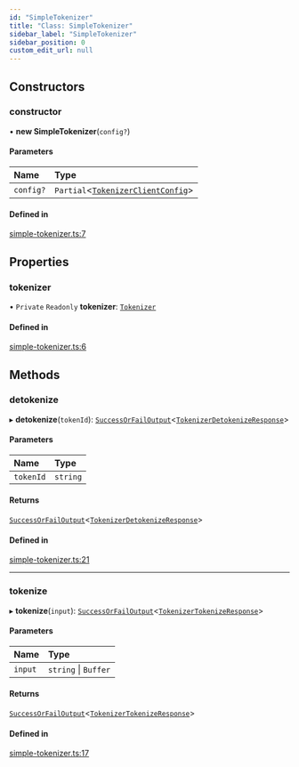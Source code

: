 ```yaml
---
id: "SimpleTokenizer"
title: "Class: SimpleTokenizer"
sidebar_label: "SimpleTokenizer"
sidebar_position: 0
custom_edit_url: null
---
```


## Constructors

### constructor

• **new SimpleTokenizer**(`config?`)

#### Parameters

| Name | Type |
| :------ | :------ |
| `config?` | `Partial`<[`TokenizerClientConfig`](../interfaces/TokenizerClientConfig.md)\> |

#### Defined in

[simple-tokenizer.ts:7](https://github.com/refinery-labs/lunasec-monorepo/blob/caaad15/js/sdks/packages/tokenizer-sdk/src/simple-tokenizer.ts#L7)

## Properties

### tokenizer

• `Private` `Readonly` **tokenizer**: [`Tokenizer`](Tokenizer.md)

#### Defined in

[simple-tokenizer.ts:6](https://github.com/refinery-labs/lunasec-monorepo/blob/caaad15/js/sdks/packages/tokenizer-sdk/src/simple-tokenizer.ts#L6)

## Methods

### detokenize

▸ **detokenize**(`tokenId`): [`SuccessOrFailOutput`](../modules.md#successorfailoutput)<[`TokenizerDetokenizeResponse`](../interfaces/TokenizerDetokenizeResponse.md)\>

#### Parameters

| Name | Type |
| :------ | :------ |
| `tokenId` | `string` |

#### Returns

[`SuccessOrFailOutput`](../modules.md#successorfailoutput)<[`TokenizerDetokenizeResponse`](../interfaces/TokenizerDetokenizeResponse.md)\>

#### Defined in

[simple-tokenizer.ts:21](https://github.com/refinery-labs/lunasec-monorepo/blob/caaad15/js/sdks/packages/tokenizer-sdk/src/simple-tokenizer.ts#L21)

___

### tokenize

▸ **tokenize**(`input`): [`SuccessOrFailOutput`](../modules.md#successorfailoutput)<[`TokenizerTokenizeResponse`](../interfaces/TokenizerTokenizeResponse.md)\>

#### Parameters

| Name | Type |
| :------ | :------ |
| `input` | `string` \| `Buffer` |

#### Returns

[`SuccessOrFailOutput`](../modules.md#successorfailoutput)<[`TokenizerTokenizeResponse`](../interfaces/TokenizerTokenizeResponse.md)\>

#### Defined in

[simple-tokenizer.ts:17](https://github.com/refinery-labs/lunasec-monorepo/blob/caaad15/js/sdks/packages/tokenizer-sdk/src/simple-tokenizer.ts#L17)
